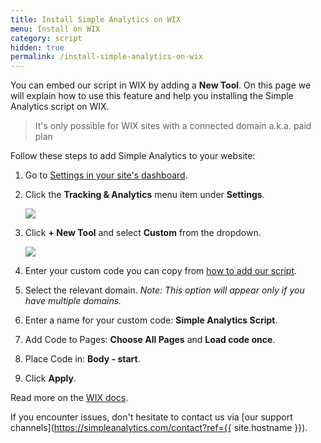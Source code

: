 ```yaml
---
title: Install Simple Analytics on WIX
menu: Install on WIX
category: script
hidden: true
permalink: /install-simple-analytics-on-wix
---
```


You can embed our script in WIX by adding a **New Tool**. On this page we will explain how to use this feature and help you installing the Simple Analytics script on WIX.

> It's only possible for WIX sites with a connected domain a.k.a. paid plan

Follow these steps to add Simple Analytics to your website:

1. Go to [Settings in your site's dashboard](https://www.wix.com/my-account/site-selector/?buttonText=Manage%20Settings&title=Select%20a%20Site&autoSelectOnSingleSite=true&actionUrl=https://www.wix.com/dashboard/{{metaSiteId}}/manage-website).
1. Click the **Tracking & Analytics** menu item under **Settings**.

   ![](/images/wix-select-analytics.jpg)

1. Click **+ New Tool** and select **Custom** from the dropdown.

   ![](/images/wix-select-custom.jpg)

1. Enter your custom code you can copy from [how to add our script](/script).
1. Select the relevant domain. _Note: This option will appear only if you have multiple domains._
1. Enter a name for your custom code: **Simple Analytics Script**.
1. Add Code to Pages: **Choose All Pages** and **Load code once**.
1. Place Code in: **Body - start**.
1. Click **Apply**.

Read more on the [WIX docs](https://support.wix.com/en/article/embedding-custom-code-to-your-site).

If you encounter issues, don't hesitate to contact us via [our support channels](https://simpleanalytics.com/contact?ref={{ site.hostname }}).
